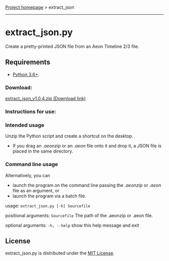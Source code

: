 [Project homepage](index) > extract_json

------------------------------------------------------------------

# extract_json.py

Create a pretty-printed JSON file from an Aeon Timeline 2/3 file.

## Requirements

- [Python 3.6+](https://www.python.org). 

### Download:

[extract_json_v1.0.4.zip (Download link)](https://raw.githubusercontent.com/peter88213/paeon/main/extract_json/dist/extract_json_v1.0.4.zip)

### Instructions for use:

### Intended usage

Unzip the Python script and create a shortcut on the desktop. 
- If you drag an *.aeonzip* or an *.aeon* file onto it and drop it, a JSON file is placed in the same directory. 

### Command line usage

Alternatively, you can

- launch the program on the command line passing the *.aeonzip* or *.aeon* file as an argument, or
- launch the program via a batch file.

usage: `extract_json.py [-h] Sourcefile`

positional arguments:
  `Sourcefile`  The path of the .aeonzip or .aeon file.

optional arguments:
  `-h, --help`  show this help message and exit


## License

extract_json.py is distributed under the [MIT License](http://www.opensource.org/licenses/mit-license.php).